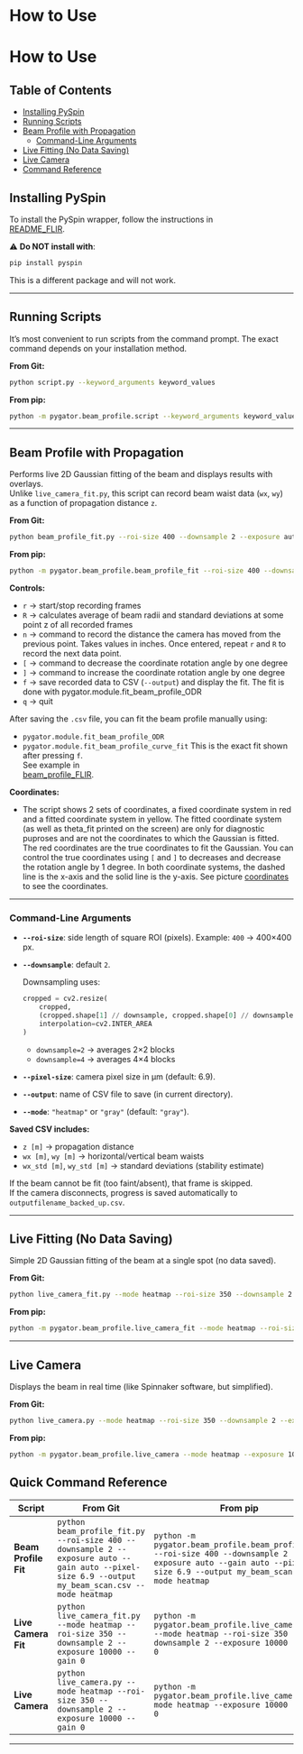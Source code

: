# How to Use

# How to Use

## Table of Contents
- [Installing PySpin](#installing-pyspin)
- [Running Scripts](#running-scripts)
- [Beam Profile with Propagation](#beam-profile-with-propagation)
  - [Command-Line Arguments](#command-line-arguments)
- [Live Fitting (No Data Saving)](#live-fitting-no-data-saving)
- [Live Camera](#live-camera)
- [Command Reference](#quick-command-reference)



## Installing PySpin
To install the PySpin wrapper, follow the instructions in  
[README_FLIR](./README_FLIR_installation.md).

⚠️ **Do NOT install with**:
```bash
pip install pyspin
```
This is a different package and will not work.

---

## Running Scripts
It’s most convenient to run scripts from the command prompt. The exact command depends on your installation method.

**From Git:**
```bash
python script.py --keyword_arguments keyword_values
```

**From pip:**
```bash
python -m pygator.beam_profile.script --keyword_arguments keyword_values
```

---

## Beam Profile with Propagation
Performs live 2D Gaussian fitting of the beam and displays results with overlays.  
Unlike `live_camera_fit.py`, this script can record beam waist data (`wx`, `wy`) as a function of propagation distance `z`.

**From Git:**
```bash
python beam_profile_fit.py --roi-size 400 --downsample 2 --exposure auto --gain auto --pixel-size 6.9 --output my_beam_scan.csv --mode heatmap
```

**From pip:**
```bash
python -m pygator.beam_profile.beam_profile_fit --roi-size 400 --downsample 2 --exposure auto --gain auto --pixel-size 6.9 --output my_beam_scan.csv --mode heatmap
```

**Controls:**
- `r` → start/stop recording frames
- `R` → calculates average of beam radii and standard deviations at some point z of all recorded frames
- `n` → command to record the distance the camera has moved from the previous point. Takes values in inches. Once entered, repeat `r` and `R` to record the next data point.
- `[` → command to decrease the coordinate rotation angle by one degree
- `]` → command to increase the coordinate rotation angle by one degree
- `f` → save recorded data to CSV (`--output`) and display the fit. The fit is done with pygator.module.fit_beam_profile_ODR
- `q` → quit  

After saving the `.csv` file, you can fit the beam profile manually using:
- `pygator.module.fit_beam_profile_ODR`
- `pygator.module.fit_beam_profile_curve_fit`
This is the exact fit shown after pressing `f`.  
See example in  
[beam_profile_FLIR](../../Tests/beam_profile_FLIR.py).

**Coordinates:**
- The script shows 2 sets of coordinates, a fixed coordinate system in red and a fitted coordinate system in yellow. The fitted coordinate system (as well as theta_fit printed on the screen) are only for diagnostic puproses and are not the coordinates to which the Gaussian is fitted. The red coordinates are the true coordinates to fit the Gaussian. You can control the true coordinates using `[` and `]` to decreases and decrease the rotation angle by 1 degree. In both coordinate systems, the dashed line is the x-axis and the solid line is the y-axis. See picture [coordinates](./Pictures/coordinates.png) to see the coordinates.


---

### Command-Line Arguments
- **`--roi-size`**: side length of square ROI (pixels). Example: `400` → 400×400 px.  
- **`--downsample`**: default `2`.  

  Downsampling uses:
  ```python
  cropped = cv2.resize(
      cropped,
      (cropped.shape[1] // downsample, cropped.shape[0] // downsample),
      interpolation=cv2.INTER_AREA
  )
  ```
  - `downsample=2` → averages 2×2 blocks  
  - `downsample=4` → averages 4×4 blocks  

- **`--pixel-size`**: camera pixel size in µm (default: 6.9).  
- **`--output`**: name of CSV file to save (in current directory).  
- **`--mode`**: `"heatmap"` or `"gray"` (default: `"gray"`).  

**Saved CSV includes:**
- `z [m]` → propagation distance  
- `wx [m]`, `wy [m]` → horizontal/vertical beam waists  
- `wx_std [m]`, `wy_std [m]` → standard deviations (stability estimate)  

If the beam cannot be fit (too faint/absent), that frame is skipped.  
If the camera disconnects, progress is saved automatically to `outputfilename_backed_up.csv`.

---

## Live Fitting (No Data Saving)
Simple 2D Gaussian fitting of the beam at a single spot (no data saved).

**From Git:**
```bash
python live_camera_fit.py --mode heatmap --roi-size 350 --downsample 2 --exposure 10000 --gain 0
```

**From pip:**
```bash
python -m pygator.beam_profile.live_camera_fit --mode heatmap --roi-size 350 --downsample 2 --exposure 10000 --gain 0
```

---

## Live Camera
Displays the beam in real time (like Spinnaker software, but simplified).

**From Git:**
```bash
python live_camera.py --mode heatmap --roi-size 350 --downsample 2 --exposure 10000 --gain 0
```

**From pip:**
```bash
python -m pygator.beam_profile.live_camera --mode heatmap --exposure 10000 --gain 0
```



## Quick Command Reference

| Script              | From Git                                                                 | From pip                                                                                   |
|---------------------|---------------------------------------------------------------------------|-------------------------------------------------------------------------------------------|
| **Beam Profile Fit** | `python beam_profile_fit.py --roi-size 400 --downsample 2 --exposure auto --gain auto --pixel-size 6.9 --output my_beam_scan.csv --mode heatmap` | `python -m pygator.beam_profile.beam_profile_fit --roi-size 400 --downsample 2 --exposure auto --gain auto --pixel-size 6.9 --output my_beam_scan.csv --mode heatmap` |
| **Live Camera Fit**  | `python live_camera_fit.py --mode heatmap --roi-size 350 --downsample 2 --exposure 10000 --gain 0` | `python -m pygator.beam_profile.live_camera_fit --mode heatmap --roi-size 350 --downsample 2 --exposure 10000 --gain 0` |
| **Live Camera**      | `python live_camera.py --mode heatmap --roi-size 350 --downsample 2 --exposure 10000 --gain 0` | `python -m pygator.beam_profile.live_camera --mode heatmap --exposure 10000 --gain 0` |

---
